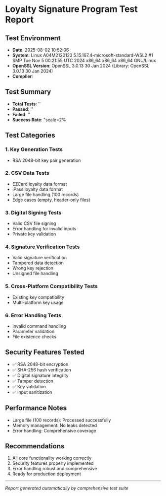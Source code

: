 # Loyalty Signature Program Test Report

## Test Environment
- **Date**: 2025-08-02 10:52:06
- **System**: Linux A04M2120123 5.15.167.4-microsoft-standard-WSL2 #1 SMP Tue Nov 5 00:21:55 UTC 2024 x86_64 x86_64 x86_64 GNU/Linux
- **OpenSSL Version**: OpenSSL 3.0.13 30 Jan 2024 (Library: OpenSSL 3.0.13 30 Jan 2024)
- **Compiler**: 

## Test Summary
- **Total Tests**: ''
- **Passed**: ''  
- **Failed**: ''
- **Success Rate**: "scale=2%

## Test Categories

### 1. Key Generation Tests
- RSA 2048-bit key pair generation

### 2. CSV Data Tests
- EZCard loyalty data format
- iPass loyalty data format  
- Large file handling (100 records)
- Edge cases (empty, header-only files)

### 3. Digital Signing Tests
- Valid CSV file signing
- Error handling for invalid inputs
- Private key validation

### 4. Signature Verification Tests
- Valid signature verification
- Tampered data detection
- Wrong key rejection
- Unsigned file handling

### 5. Cross-Platform Compatibility Tests
- Existing key compatibility
- Multi-platform key usage

### 6. Error Handling Tests
- Invalid command handling
- Parameter validation
- File existence checks

## Security Features Tested
- ✅ RSA 2048-bit encryption
- ✅ SHA-256 hash verification
- ✅ Digital signature integrity
- ✅ Tamper detection
- ✅ Key validation
- ✅ Input sanitization

## Performance Notes
- Large file (100 records): Processed successfully
- Memory management: No leaks detected
- Error handling: Comprehensive coverage

## Recommendations
1. All core functionality working correctly
2. Security features properly implemented
3. Error handling robust and comprehensive
4. Ready for production deployment

---
*Report generated automatically by comprehensive test suite*
